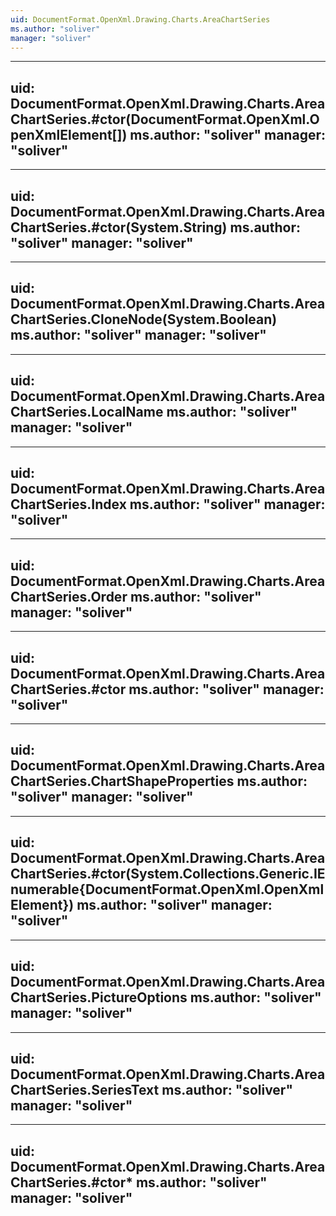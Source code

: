 ```yaml
---
uid: DocumentFormat.OpenXml.Drawing.Charts.AreaChartSeries
ms.author: "soliver"
manager: "soliver"
---
```


---
uid: DocumentFormat.OpenXml.Drawing.Charts.AreaChartSeries.#ctor(DocumentFormat.OpenXml.OpenXmlElement[])
ms.author: "soliver"
manager: "soliver"
---

---
uid: DocumentFormat.OpenXml.Drawing.Charts.AreaChartSeries.#ctor(System.String)
ms.author: "soliver"
manager: "soliver"
---

---
uid: DocumentFormat.OpenXml.Drawing.Charts.AreaChartSeries.CloneNode(System.Boolean)
ms.author: "soliver"
manager: "soliver"
---

---
uid: DocumentFormat.OpenXml.Drawing.Charts.AreaChartSeries.LocalName
ms.author: "soliver"
manager: "soliver"
---

---
uid: DocumentFormat.OpenXml.Drawing.Charts.AreaChartSeries.Index
ms.author: "soliver"
manager: "soliver"
---

---
uid: DocumentFormat.OpenXml.Drawing.Charts.AreaChartSeries.Order
ms.author: "soliver"
manager: "soliver"
---

---
uid: DocumentFormat.OpenXml.Drawing.Charts.AreaChartSeries.#ctor
ms.author: "soliver"
manager: "soliver"
---

---
uid: DocumentFormat.OpenXml.Drawing.Charts.AreaChartSeries.ChartShapeProperties
ms.author: "soliver"
manager: "soliver"
---

---
uid: DocumentFormat.OpenXml.Drawing.Charts.AreaChartSeries.#ctor(System.Collections.Generic.IEnumerable{DocumentFormat.OpenXml.OpenXmlElement})
ms.author: "soliver"
manager: "soliver"
---

---
uid: DocumentFormat.OpenXml.Drawing.Charts.AreaChartSeries.PictureOptions
ms.author: "soliver"
manager: "soliver"
---

---
uid: DocumentFormat.OpenXml.Drawing.Charts.AreaChartSeries.SeriesText
ms.author: "soliver"
manager: "soliver"
---

---
uid: DocumentFormat.OpenXml.Drawing.Charts.AreaChartSeries.#ctor*
ms.author: "soliver"
manager: "soliver"
---
